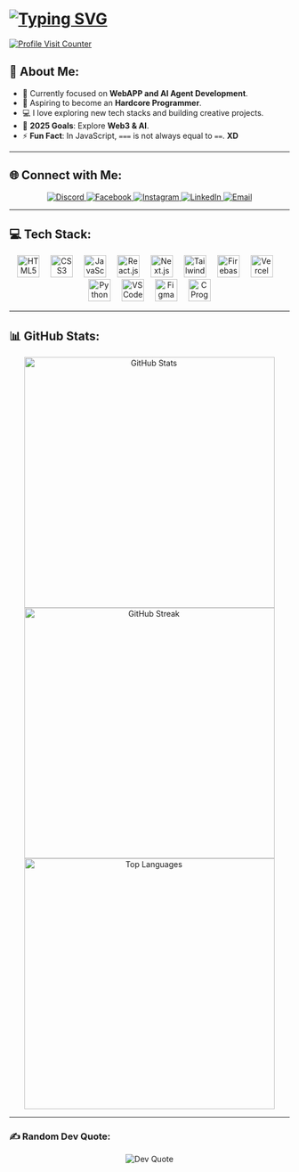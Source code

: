 <h1 align="left">
  <a href="https://git.io/typing-svg">
    <img src="https://readme-typing-svg.demolab.com?font=Geist+Mono&letterSpacing=-1&pause=1000&color=B8B8B8&width=435&lines=This+is+Sazidur+Rahman;A+young+passionate+soul+%F0%9F%95%8A" alt="Typing SVG"/>
  </a>
</h1>
<a href="https://visitcount.itsvg.in">
  <img src="https://visitcount.itsvg.in/api?id=saz-idur&icon=0&color=0" alt="Profile Visit Counter">
</a>

## 💫 About Me:
- 🔭 Currently focused on **WebAPP and AI Agent Development**.
- 🌱 Aspiring to become an **Hardcore Programmer**.
- 💻 I love exploring new tech stacks and building creative projects.
- 🥅 **2025 Goals**: Explore **Web3 & AI**.
- ⚡ **Fun Fact**: In JavaScript, `===` is not always equal to `==`. **XD**

---

## 🌐 Connect with Me:
<p align="center">
  <a href="https://discord.com/" target="_blank">
    <img src="https://img.shields.io/badge/Discord-%237289DA.svg?style=for-the-badge&logo=discord&logoColor=white" alt="Discord">
  </a>
  <a href="https://www.facebook.com/sazidur.rah/" target="_blank">
    <img src="https://img.shields.io/badge/Facebook-%231877F2.svg?style=for-the-badge&logo=Facebook&logoColor=white" alt="Facebook">
  </a>
  <a href="https://www.instagram.com/" target="_blank">
    <img src="https://img.shields.io/badge/Instagram-%23E4405F.svg?style=for-the-badge&logo=Instagram&logoColor=white" alt="Instagram">
  </a>
  <a href="https://www.linkedin.com/" target="_blank">
    <img src="https://img.shields.io/badge/LinkedIn-%230077B5.svg?style=for-the-badge&logo=linkedin&logoColor=white" alt="LinkedIn">
  </a>
  <a href="mailto:sazidur1208@gmail.com" target="_blank">
    <img src="https://img.shields.io/badge/Gmail-%23D14836?style=for-the-badge&logo=gmail&logoColor=white" alt="Email">
  </a>
</p>

---

## 💻 Tech Stack:
<p align="center">
  <img src="https://cdn.jsdelivr.net/gh/devicons/devicon/icons/html5/html5-original.svg" height="40" alt="HTML5" />
  <img width="12" />
  <img src="https://cdn.jsdelivr.net/gh/devicons/devicon/icons/css3/css3-original.svg" height="40" alt="CSS3" />
  <img width="12" />
  <img src="https://cdn.jsdelivr.net/gh/devicons/devicon/icons/javascript/javascript-original.svg" height="40" alt="JavaScript" />
  <img width="12" />
  <img src="https://cdn.jsdelivr.net/gh/devicons/devicon/icons/react/react-original.svg" height="40" alt="React.js" />
  <img width="12" />
  <img src="https://cdn.jsdelivr.net/gh/devicons/devicon/icons/nextjs/nextjs-original-wordmark.svg" height="40" alt="Next.js" />
  <img width="12" />
  <img src="https://cdn.jsdelivr.net/gh/devicons/devicon/icons/tailwindcss/tailwindcss-original.svg" height="40" alt="Tailwind CSS" />
  <img width="12" />
  <img src="https://cdn.jsdelivr.net/gh/devicons/devicon/icons/firebase/firebase-plain.svg" height="40" alt="Firebase" />
  <img width="12" />
  <img src="https://cdn.jsdelivr.net/gh/devicons/devicon/icons/vercel/vercel-original.svg" height="40" alt="Vercel" />
  <img width="12" />
  <img src="https://cdn.jsdelivr.net/gh/devicons/devicon/icons/python/python-original.svg" height="40" alt="Python" />
  <img width="12" />
  <img src="https://cdn.jsdelivr.net/gh/devicons/devicon/icons/vscode/vscode-original.svg" height="40" alt="VS Code" />
  <img width="12" />
  <img src="https://cdn.jsdelivr.net/gh/devicons/devicon/icons/figma/figma-original.svg" height="40" alt="Figma" />
  <img width="12" />
  <img src="https://cdn.jsdelivr.net/gh/devicons/devicon/icons/c/c-original.svg" height="40" alt="C Programming" />
</p>

---

## 📊 GitHub Stats:
<div align="center">
  <img src="https://github-readme-stats.vercel.app/api?username=saz-idur&theme=dark&hide_border=false&show_icons=true&count_private=true" width="450px" alt="GitHub Stats" />
  <img src="https://github-readme-streak-stats.herokuapp.com/?user=saz-idur&theme=dark&hide_border=false" width="450px" alt="GitHub Streak" />
  <img src="https://github-readme-stats.vercel.app/api/top-langs/?username=saz-idur&theme=dark&hide_border=false&layout=compact" width="450px" alt="Top Languages" />
</div>

---

### ✍️ Random Dev Quote:
<p align="center">
  <img src="https://quotes-github-readme.vercel.app/api?type=horizontal&theme=merko" alt="Dev Quote" />
</p>

<p align="center">
  <img src="https://user-images.githubusercontent.com/74038190/212748927-deeb6a00-c409-11eb-990c-6d38b848fb59.gif" width="600" height="3">
</p>
